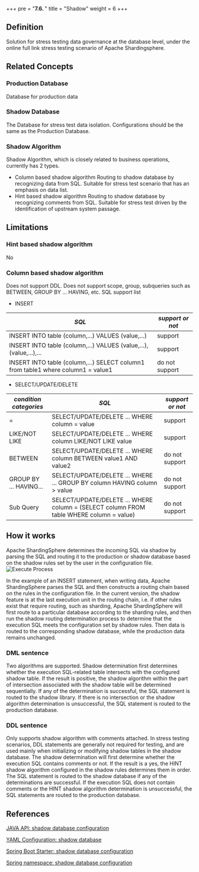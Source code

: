 +++
pre = "<b>7.6. </b>"
title = "Shadow"
weight = 6
+++

## Definition
Solution for stress testing data governance at the database level, under the online full link stress testing scenario of Apache Shardingsphere.

## Related Concepts

### Production Database
Database for production data

### Shadow Database
The Database for stress test data isolation. Configurations should be the same as the Production Database.

### Shadow Algorithm
Shadow Algorithm, which is closely related to business operations, currently has 2 types.

- Column based shadow algorithm
Routing to shadow database by recognizing data from SQL. Suitable for stress test scenario that has an emphasis on data list.
- Hint based shadow algorithm
Routing to shadow database by recognizing comments from SQL. Suitable for stress test driven by the identification of upstream system passage.

## Limitations

### Hint based shadow algorithm
No

### Column based shadow algorithm
Does not support DDL.
Does not support scope, group, subqueries such as BETWEEN, GROUP BY ... HAVING, etc.
SQL support list

  - INSERT
  
  |  *SQL*  |  *support or not*  |
  | ------- | ------------ |
  | INSERT INTO table (column,...) VALUES (value,...)   |  support  |
  | INSERT INTO table (column,...) VALUES (value,...),(value,...),...   |  support   |
  | INSERT INTO table (column,...) SELECT column1 from table1 where column1 = value1 |  do not support   |
  - SELECT/UPDATE/DELETE
  
  |  *condition categories*  |  *SQL*   |  *support or not*  |
  | ------------ | -------- | ----------- |
  | =  | SELECT/UPDATE/DELETE ... WHERE column = value   | support |
  | LIKE/NOT LIKE | SELECT/UPDATE/DELETE ... WHERE column LIKE/NOT LIKE value  | support  |                        | IN/NOT IN | SELECT/UPDATE/DELETE ... WHERE column IN/NOT IN (value1,value2,...)  | support |
  | BETWEEN | SELECT/UPDATE/DELETE ... WHERE column BETWEEN value1 AND value2  | do not support   |
  | GROUP BY ... HAVING... | SELECT/UPDATE/DELETE ... WHERE ... GROUP BY column HAVING column > value  | do not support      |
  | Sub Query | SELECT/UPDATE/DELETE ... WHERE column = (SELECT column FROM table WHERE column = value) | do not support   |

## How it works

Apache ShardingSphere determines the incoming SQL via shadow by parsing the SQL and routing it to the production or shadow database based on the shadow rules set by the user in the configuration file.
![Execute Process](https://shardingsphere.apache.org/document/current/img/shadow/execute.png)

In the example of an INSERT statement, when writing data, Apache ShardingSphere parses the SQL and then constructs a routing chain based on the rules in the configuration file.
In the current version, the shadow feature is at the last execution unit in the routing chain, i.e. if other rules exist that require routing, such as sharding, Apache ShardingSphere will first route to a particular database according to the sharding rules, and then run the shadow routing determination process to determine that the execution SQL meets the configuration set by shadow rules. Then data is routed to the corresponding shadow database, while the production data remains unchanged.

### DML sentence
Two algorithms are supported. Shadow determination first determines whether the execution SQL-related table intersects with the configured shadow table. If the result is positive, the shadow algorithm within the part of intersection associated with the shadow table will be determined sequentially. If any of the determination is successful, the SQL statement is routed to the shadow library.
If there is no intersection or the shadow algorithm determination is unsuccessful, the SQL statement is routed to the production database.

### DDL sentence
Only supports shadow algorithm with comments attached. In stress testing scenarios, DDL statements are generally not required for testing, and are used mainly when initializing or modifying shadow tables in the shadow database.
The shadow determination will first determine whether the execution SQL contains comments  or not. If the result is a yes, the HINT shadow algorithm configured in the shadow rules determines them in order. The SQL statement is routed to the shadow database if any of the determinations are successful.
If the execution SQL does not contain comments or the HINT shadow algorithm determination is unsuccessful, the SQL statements are routed to the production database.

## References
[JAVA API: shadow database configuration](/en/user-manual/shardingsphere-jdbc/java-api/rules/shadow/)

[YAML Configuration: shadow database](/en/user-manual/shardingsphere-jdbc/yaml-config/rules/shadow/)

[ Spring Boot Starter: shadow database configuration](/en/user-manual/shardingsphere-jdbc/spring-boot-starter/rules/shadow/)

[Spring namespace: shadow database configuration](/en/user-manual/shardingsphere-jdbc/spring-namespace/rules/shadow/)
